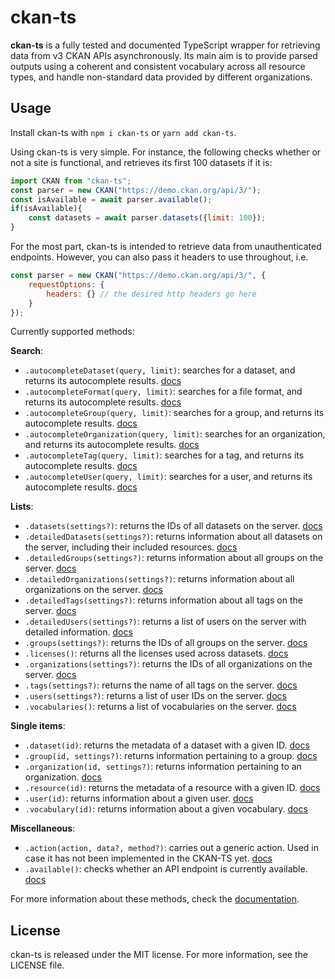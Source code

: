 # ckan-ts

**ckan-ts** is a fully tested and documented TypeScript wrapper for retrieving data from v3 CKAN APIs asynchronously. Its main aim is to provide parsed outputs using a coherent and consistent vocabulary across all resource types, and handle non-standard data provided by different organizations.

## Usage

Install ckan-ts with `npm i ckan-ts` or `yarn add ckan-ts`.

Using ckan-ts is very simple. For instance, the following checks whether or not a site is functional, and retrieves its first 100 datasets if it is:
```javascript
import CKAN from "ckan-ts";
const parser = new CKAN("https://demo.ckan.org/api/3/");
const isAvailable = await parser.available();
if(isAvailable){
	const datasets = await parser.datasets({limit: 100});
}
```

For the most part, ckan-ts is intended to retrieve data from unauthenticated endpoints. However, you can also pass it headers to use throughout, i.e.
```javascript
const parser = new CKAN("https://demo.ckan.org/api/3/", {
	requestOptions: {
		headers: {} // the desired http headers go here
	}
});
````

Currently supported methods:

**Search**:
 * `.autocompleteDataset(query, limit)`: searches for a dataset, and returns its autocomplete results. [docs]()
 * `.autocompleteFormat(query, limit)`: searches for a file format, and returns its autocomplete results. [docs]()
 * `.autocompleteGroup(query, limit)`: searches for a group, and returns its autocomplete results. [docs]()
 * `.autocompleteOrganization(query, limit)`: searches for an organization, and returns its autocomplete results. [docs]()
 * `.autocompleteTag(query, limit)`: searches for a tag, and returns its autocomplete results. [docs]()
 * `.autocompleteUser(query, limit)`: searches for a user, and returns its autocomplete results. [docs]()

**Lists**:
 * `.datasets(settings?)`: returns the IDs of all datasets on the server. [docs]()
 * `.detailedDatasets(settings?)`: returns information about all datasets on the server, including their included resources. [docs]()
 * `.detailedGroups(settings?)`: returns information about all groups on the server. [docs]()
 * `.detailedOrganizations(settings?)`: returns information about all organizations on the server. [docs]()
 * `.detailedTags(settings?)`: returns information about all tags on the server. [docs]()
 * `.detailedUsers(settings?)`: returns a list of users on the server with detailed information. [docs]()
 * `.groups(settings?)`: returns the IDs of all groups on the server. [docs]()
 * `.licenses()`: returns all the licenses used across datasets. [docs]()
 * `.organizations(settings?)`: returns the IDs of all organizations on the server. [docs]()
 * `.tags(settings?)`: returns the name of all tags on the server. [docs]()
 * `.users(settings?)`: returns a list of user IDs on the server. [docs]()
 * `.vocabularies()`: returns a list of vocabularies on the server. [docs]()

**Single items**:
 * `.dataset(id)`: returns the metadata of a dataset with a given ID. [docs]()
 * `.group(id, settings?)`: returns information pertaining to a group. [docs]()
 * `.organization(id, settings?)`: returns information pertaining to an organization. [docs]()
 * `.resource(id)`: returns the metadata of a resource with a given ID. [docs]()
 * `.user(id)`: returns information about a given user. [docs]()
 * `.vocabulary(id)`: returns information about a given vocabulary. [docs]()

**Miscellaneous**:
 * `.action(action, data?, method?)`: carries out a generic action. Used in case it has not been implemented in the CKAN-TS yet. [docs]()
 * `.available()`: checks whether an API endpoint is currently available. [docs]()

For more information about these methods, check the [documentation]().

## License

ckan-ts is released under the MIT license. For more information, see the LICENSE file.